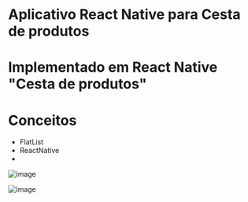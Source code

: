 # Aplicativo React Native para Cesta de produtos


# Implementado em React Native "Cesta de produtos"

# Conceitos
* FlatList
* ReactNative
* 




![image](https://github.com/valento45/app-cesta-de-produtos/assets/54119744/2972fdd2-1e08-4e97-993a-43e9e82a06af)



![image](https://github.com/valento45/app-cesta-de-produtos/assets/54119744/a7b9e195-4b9b-4a76-8030-c73022972e60)
